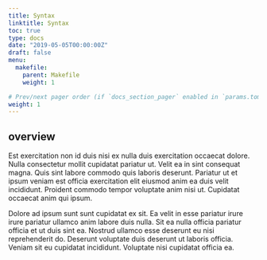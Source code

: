 ```yaml
---
title: Syntax
linktitle: Syntax
toc: true
type: docs
date: "2019-05-05T00:00:00Z"
draft: false
menu:
  makefile:
    parent: Makefile
    weight: 1

# Prev/next pager order (if `docs_section_pager` enabled in `params.toml`)
weight: 1
---
```


## overview

Est exercitation non id duis nisi ex nulla duis exercitation occaecat dolore. Nulla consectetur mollit cupidatat pariatur ut. Velit ea in sint consequat magna. Quis sint labore commodo quis laboris deserunt. Pariatur ut et ipsum veniam est officia exercitation elit eiusmod anim ea duis velit incididunt. Proident commodo tempor voluptate anim nisi ut. Cupidatat occaecat anim qui ipsum.

Dolore ad ipsum sunt sunt cupidatat ex sit. Ea velit in esse pariatur irure irure pariatur ullamco anim labore duis nulla. Sit ea nulla officia pariatur officia et ut duis sint ea. Nostrud ullamco esse deserunt eu nisi reprehenderit do. Deserunt voluptate duis deserunt ut laboris officia. Veniam sit eu cupidatat incididunt. Voluptate nisi cupidatat officia ea.